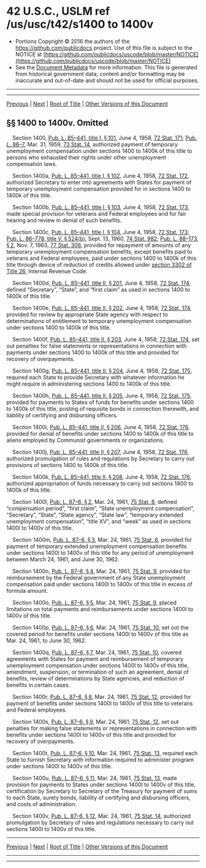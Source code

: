 ---
---

# 42 U.S.C., USLM ref /us/usc/t42/s1400 to 1400v

* Portions Copyright © 2016 the authors of the https://github.com/publicdocs project.
  Use of this file is subject to the NOTICE at [https://github.com/publicdocs/uscode/blob/master/NOTICE](https://github.com/publicdocs/uscode/blob/master/NOTICE)
* See the [Document Metadata](././../../../..//README.md) for more information.
  This file is generated from historical government data; content and/or formatting may be inaccurate and out-of-date and should not be used for official purposes.

----------
----------

[Previous](./../../../..//us/usc/t42/ch7A/m__us_usc_t42_ch7A.md) | [Next](./../../../..//us/usc/t42/ch8/m__us_usc_t42_ch8.md) | [Root of Title](./../../../../) | [Other Versions of this Document](https://publicdocs.github.io/go/links?ns=uslm&ref=%2Fus%2Fusc%2Ft42%2Fs1400+to+1400v)

## §§ 1400 to 1400v. Omitted

    Section 1400, [Pub. L. 85–441, title I, § 101][/us/pl/85/441/s101], June 4, 1958, [72 Stat. 171][/us/stat/72/171]; [Pub. L. 86–7][/us/pl/86/7], Mar. 31, 1959, [73 Stat. 14][/us/stat/73/14], authorized payment of temporary unemployment compensation under sections 1400 to 1400k of this title to persons who exhausted their rights under other unemployment compensation laws.

    Section 1400a, [Pub. L. 85–441, title I, § 102][/us/pl/85/441/s102], June 4, 1958, [72 Stat. 172][/us/stat/72/172], authorized Secretary to enter into agreements with States for payment of temporary unemployment compensation provided for in sections 1400 to 1400k of this title.

    Section 1400b, [Pub. L. 85–441, title I, § 103][/us/pl/85/441/s103], June 4, 1958, [72 Stat. 173][/us/stat/72/173], made special provision for veterans and Federal employees and for fair hearing and review in denial of such benefits.

    Section 1400c, [Pub. L. 85–441, title I, § 104][/us/pl/85/441/s104], June 4, 1958, [72 Stat. 173][/us/stat/72/173]; [Pub. L. 86–778, title V, § 524(b)][/us/pl/86/778/s524/b], Sept. 13, 1960, [74 Stat. 982][/us/stat/74/982]; [Pub. L. 88–173, § 2][/us/pl/88/173/s2], Nov. 7, 1963, [77 Stat. 306][/us/stat/77/306], provided for repayment of amounts of any temporary unemployment compensation benefits, except benefits paid to veterans and Federal employees, paid under sections 1400 to 1400k of this title through device of reduction of credits allowed under [section 3302 of Title 26][/us/usc/t26/s3302], Internal Revenue Code.

    Section 1400d, [Pub. L. 85–441, title II, § 201][/us/pl/85/441/s201], June 4, 1958, [72 Stat. 174][/us/stat/72/174], defined “Secretary”, “State”, and “first claim” as used in sections 1400 to 1400k of this title.

    Section 1400e, [Pub. L. 85–441, title II, § 202][/us/pl/85/441/s202], June 4, 1958, [72 Stat. 174][/us/stat/72/174], provided for review by appropriate State agency with respect to determinations of entitlement to temporary unemployment compensation under sections 1400 to 1400k of this title.

    Section 1400f, [Pub. L. 85–441, title II, § 203][/us/pl/85/441/s203], June 4, 1958, [72 Stat. 174][/us/stat/72/174], set out penalties for false statements or representations in connection with payments under sections 1400 to 1400k of this title and provided for recovery of overpayments.

    Section 1400g, [Pub. L. 85–441, title II, § 204][/us/pl/85/441/s204], June 4, 1958, [72 Stat. 175][/us/stat/72/175], required each State to provide Secretary with whatever information he might require in administering sections 1400 to 1400k of this title.

    Section 1400h, [Pub. L. 85–441, title II, § 205][/us/pl/85/441/s205], June 4, 1958, [72 Stat. 175][/us/stat/72/175], provided for payments to States of funds for benefits under sections 1400 to 1400k of this title, posting of requisite bonds in connection therewith, and liability of certifying and disbursing officers.

    Section 1400i, [Pub. L. 85–441, title II, § 206][/us/pl/85/441/s206], June 4, 1958, [72 Stat. 176][/us/stat/72/176], provided for denial of benefits under sections 1400 to 1400k of this title to aliens employed by Communist governments or organizations.

    Section 1400j, [Pub. L. 85–441, title II, § 207][/us/pl/85/441/s207], June 4, 1958, [72 Stat. 176][/us/stat/72/176], authorized promulgation of rules and regulations by Secretary to carry out provisions of sections 1400 to 1400k of this title.

    Section 1400k, [Pub. L. 85–441, title II, § 208][/us/pl/85/441/s208], June 4, 1958, [72 Stat. 176][/us/stat/72/176], authorized appropriation of funds necessary to carry out sections 1400 to 1400k of this title.

    Section 1400l, [Pub. L. 87–6, § 2][/us/pl/87/6/s2], Mar. 24, 1961, [75 Stat. 8][/us/stat/75/8], defined “compensation period”, “first claim”, “State unemployment compensation”, “Secretary”, “State”, “State agency”, “State law”, “temporary extended unemployment compensation”, “title XV”, and “week” as used in sections 1400l to 1400v of this title.

    Section 1400m, [Pub. L. 87–6, § 3][/us/pl/87/6/s3], Mar. 24, 1961, [75 Stat. 8][/us/stat/75/8], provided for payment of temporary extended unemployment compensation benefits under sections 1400l to 1400v of this title for any period of unemployment between March 24, 1961, and June 30, 1962.

    Section 1400n, [Pub. L. 87–6, § 4][/us/pl/87/6/s4], Mar. 24, 1961, [75 Stat. 9][/us/stat/75/9], provided for reimbursement by the Federal government of any State unemployment compensation paid under sections 1400l to 1400v of this title in excess of formula amount.

    Section 1400o, [Pub. L. 87–6, § 5][/us/pl/87/6/s5], Mar. 24, 1961, [75 Stat. 9][/us/stat/75/9], placed limitations on total payments and reimbursements under sections 1400l to 1400v of this title.

    Section 1400p, [Pub. L. 87–6, § 6][/us/pl/87/6/s6], Mar. 24, 1961, [75 Stat. 10][/us/stat/75/10], set out the covered period for benefits under sections 1400l to 1400v of this title as Mar. 24, 1961, to June 30, 1962.

    Section 1400q, [Pub. L. 87–6, § 7][/us/pl/87/6/s7], Mar. 24, 1961, [75 Stat. 10][/us/stat/75/10], covered agreements with States for payment and reimbursement of temporary unemployment compensation under sections 1400l to 1400v of this title, amendment, suspension, or termination of such an agreement, denial of benefits, review of determinations by State agencies, and reduction of benefits in certain cases.

    Section 1400r, [Pub. L. 87–6, § 8][/us/pl/87/6/s8], Mar. 24, 1961, [75 Stat. 12][/us/stat/75/12], provided for payment of benefits under sections 1400l to 1400v of this title to veterans and Federal employees.

    Section 1400s, [Pub. L. 87–6, § 9][/us/pl/87/6/s9], Mar. 24, 1961, [75 Stat. 12][/us/stat/75/12], set out penalties for making false statements or representations in connection with benefits under sections 1400l to 1400v of this title and provided for recovery of overpayments.

    Section 1400t, [Pub. L. 87–6, § 10][/us/pl/87/6/s10], Mar. 24, 1961, [75 Stat. 13][/us/stat/75/13], required each State to furnish Secretary with information required to administer program under sections 1400l to 1400v of this title.

    Section 1400u, [Pub. L. 87–6, § 11][/us/pl/87/6/s11], Mar. 24, 1961, [75 Stat. 13][/us/stat/75/13], made provision for payments to States under sections 1400l to 1400v of this title, certification by Secretary to Secretary of the Treasury for payment of sums to each State, surety bonds, liability of certifying and disbursing officers, and costs of administration.

    Section 1400v, [Pub. L. 87–6, § 12][/us/pl/87/6/s12], Mar. 24, 1961, [75 Stat. 14][/us/stat/75/14], authorized promulgation by Secretary of rules and regulations necessary to carry out sections 1400l to 1400v of this title.

----------

[Previous](./../../../..//us/usc/t42/ch7A/m__us_usc_t42_ch7A.md) | [Next](./../../../..//us/usc/t42/ch8/m__us_usc_t42_ch8.md) | [Root of Title](./../../../../) | [Other Versions of this Document](https://publicdocs.github.io/go/links?ns=uslm&ref=%2Fus%2Fusc%2Ft42%2Fs1400+to+1400v)

----------
----------

[/us/pl/85/441/s101]: https://publicdocs.github.io/go/links?ns=uslm&ref=%2Fus%2Fpl%2F85%2F441%2Fs101
[/us/stat/72/171]: https://publicdocs.github.io/go/links?ns=uslm&ref=%2Fus%2Fstat%2F72%2F171
[/us/pl/86/7]: https://publicdocs.github.io/go/links?ns=uslm&ref=%2Fus%2Fpl%2F86%2F7
[/us/stat/73/14]: https://publicdocs.github.io/go/links?ns=uslm&ref=%2Fus%2Fstat%2F73%2F14
[/us/pl/85/441/s102]: https://publicdocs.github.io/go/links?ns=uslm&ref=%2Fus%2Fpl%2F85%2F441%2Fs102
[/us/stat/72/172]: https://publicdocs.github.io/go/links?ns=uslm&ref=%2Fus%2Fstat%2F72%2F172
[/us/pl/85/441/s103]: https://publicdocs.github.io/go/links?ns=uslm&ref=%2Fus%2Fpl%2F85%2F441%2Fs103
[/us/stat/72/173]: https://publicdocs.github.io/go/links?ns=uslm&ref=%2Fus%2Fstat%2F72%2F173
[/us/pl/85/441/s104]: https://publicdocs.github.io/go/links?ns=uslm&ref=%2Fus%2Fpl%2F85%2F441%2Fs104
[/us/stat/72/173]: https://publicdocs.github.io/go/links?ns=uslm&ref=%2Fus%2Fstat%2F72%2F173
[/us/pl/86/778/s524/b]: https://publicdocs.github.io/go/links?ns=uslm&ref=%2Fus%2Fpl%2F86%2F778%2Fs524%2Fb
[/us/stat/74/982]: https://publicdocs.github.io/go/links?ns=uslm&ref=%2Fus%2Fstat%2F74%2F982
[/us/pl/88/173/s2]: https://publicdocs.github.io/go/links?ns=uslm&ref=%2Fus%2Fpl%2F88%2F173%2Fs2
[/us/stat/77/306]: https://publicdocs.github.io/go/links?ns=uslm&ref=%2Fus%2Fstat%2F77%2F306
[/us/usc/t26/s3302]: https://publicdocs.github.io/go/links?ns=uslm&ref=%2Fus%2Fusc%2Ft26%2Fs3302
[/us/pl/85/441/s201]: https://publicdocs.github.io/go/links?ns=uslm&ref=%2Fus%2Fpl%2F85%2F441%2Fs201
[/us/stat/72/174]: https://publicdocs.github.io/go/links?ns=uslm&ref=%2Fus%2Fstat%2F72%2F174
[/us/pl/85/441/s202]: https://publicdocs.github.io/go/links?ns=uslm&ref=%2Fus%2Fpl%2F85%2F441%2Fs202
[/us/stat/72/174]: https://publicdocs.github.io/go/links?ns=uslm&ref=%2Fus%2Fstat%2F72%2F174
[/us/pl/85/441/s203]: https://publicdocs.github.io/go/links?ns=uslm&ref=%2Fus%2Fpl%2F85%2F441%2Fs203
[/us/stat/72/174]: https://publicdocs.github.io/go/links?ns=uslm&ref=%2Fus%2Fstat%2F72%2F174
[/us/pl/85/441/s204]: https://publicdocs.github.io/go/links?ns=uslm&ref=%2Fus%2Fpl%2F85%2F441%2Fs204
[/us/stat/72/175]: https://publicdocs.github.io/go/links?ns=uslm&ref=%2Fus%2Fstat%2F72%2F175
[/us/pl/85/441/s205]: https://publicdocs.github.io/go/links?ns=uslm&ref=%2Fus%2Fpl%2F85%2F441%2Fs205
[/us/stat/72/175]: https://publicdocs.github.io/go/links?ns=uslm&ref=%2Fus%2Fstat%2F72%2F175
[/us/pl/85/441/s206]: https://publicdocs.github.io/go/links?ns=uslm&ref=%2Fus%2Fpl%2F85%2F441%2Fs206
[/us/stat/72/176]: https://publicdocs.github.io/go/links?ns=uslm&ref=%2Fus%2Fstat%2F72%2F176
[/us/pl/85/441/s207]: https://publicdocs.github.io/go/links?ns=uslm&ref=%2Fus%2Fpl%2F85%2F441%2Fs207
[/us/stat/72/176]: https://publicdocs.github.io/go/links?ns=uslm&ref=%2Fus%2Fstat%2F72%2F176
[/us/pl/85/441/s208]: https://publicdocs.github.io/go/links?ns=uslm&ref=%2Fus%2Fpl%2F85%2F441%2Fs208
[/us/stat/72/176]: https://publicdocs.github.io/go/links?ns=uslm&ref=%2Fus%2Fstat%2F72%2F176
[/us/pl/87/6/s2]: https://publicdocs.github.io/go/links?ns=uslm&ref=%2Fus%2Fpl%2F87%2F6%2Fs2
[/us/stat/75/8]: https://publicdocs.github.io/go/links?ns=uslm&ref=%2Fus%2Fstat%2F75%2F8
[/us/pl/87/6/s3]: https://publicdocs.github.io/go/links?ns=uslm&ref=%2Fus%2Fpl%2F87%2F6%2Fs3
[/us/stat/75/8]: https://publicdocs.github.io/go/links?ns=uslm&ref=%2Fus%2Fstat%2F75%2F8
[/us/pl/87/6/s4]: https://publicdocs.github.io/go/links?ns=uslm&ref=%2Fus%2Fpl%2F87%2F6%2Fs4
[/us/stat/75/9]: https://publicdocs.github.io/go/links?ns=uslm&ref=%2Fus%2Fstat%2F75%2F9
[/us/pl/87/6/s5]: https://publicdocs.github.io/go/links?ns=uslm&ref=%2Fus%2Fpl%2F87%2F6%2Fs5
[/us/stat/75/9]: https://publicdocs.github.io/go/links?ns=uslm&ref=%2Fus%2Fstat%2F75%2F9
[/us/pl/87/6/s6]: https://publicdocs.github.io/go/links?ns=uslm&ref=%2Fus%2Fpl%2F87%2F6%2Fs6
[/us/stat/75/10]: https://publicdocs.github.io/go/links?ns=uslm&ref=%2Fus%2Fstat%2F75%2F10
[/us/pl/87/6/s7]: https://publicdocs.github.io/go/links?ns=uslm&ref=%2Fus%2Fpl%2F87%2F6%2Fs7
[/us/stat/75/10]: https://publicdocs.github.io/go/links?ns=uslm&ref=%2Fus%2Fstat%2F75%2F10
[/us/pl/87/6/s8]: https://publicdocs.github.io/go/links?ns=uslm&ref=%2Fus%2Fpl%2F87%2F6%2Fs8
[/us/stat/75/12]: https://publicdocs.github.io/go/links?ns=uslm&ref=%2Fus%2Fstat%2F75%2F12
[/us/pl/87/6/s9]: https://publicdocs.github.io/go/links?ns=uslm&ref=%2Fus%2Fpl%2F87%2F6%2Fs9
[/us/stat/75/12]: https://publicdocs.github.io/go/links?ns=uslm&ref=%2Fus%2Fstat%2F75%2F12
[/us/pl/87/6/s10]: https://publicdocs.github.io/go/links?ns=uslm&ref=%2Fus%2Fpl%2F87%2F6%2Fs10
[/us/stat/75/13]: https://publicdocs.github.io/go/links?ns=uslm&ref=%2Fus%2Fstat%2F75%2F13
[/us/pl/87/6/s11]: https://publicdocs.github.io/go/links?ns=uslm&ref=%2Fus%2Fpl%2F87%2F6%2Fs11
[/us/stat/75/13]: https://publicdocs.github.io/go/links?ns=uslm&ref=%2Fus%2Fstat%2F75%2F13
[/us/pl/87/6/s12]: https://publicdocs.github.io/go/links?ns=uslm&ref=%2Fus%2Fpl%2F87%2F6%2Fs12
[/us/stat/75/14]: https://publicdocs.github.io/go/links?ns=uslm&ref=%2Fus%2Fstat%2F75%2F14


